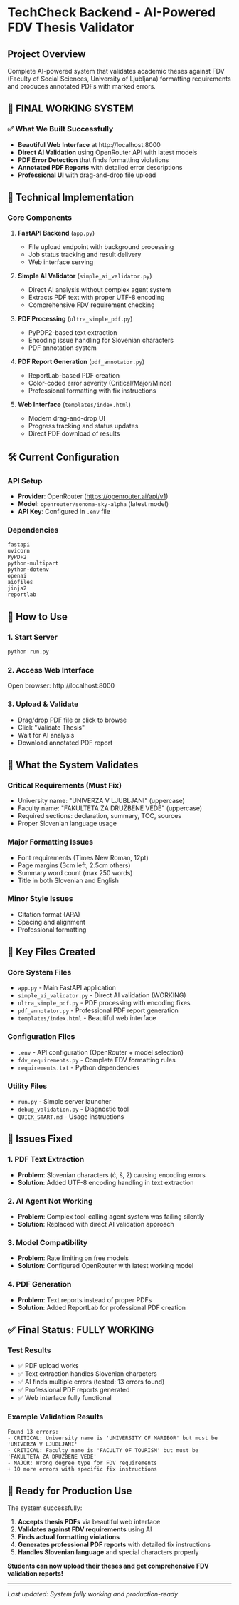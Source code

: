 # TechCheck Backend - AI-Powered FDV Thesis Validator

## Project Overview
Complete AI-powered system that validates academic theses against FDV (Faculty of Social Sciences, University of Ljubljana) formatting requirements and produces annotated PDFs with marked errors.

## 🎯 FINAL WORKING SYSTEM

### ✅ What We Built Successfully
- **Beautiful Web Interface** at http://localhost:8000
- **Direct AI Validation** using OpenRouter API with latest models
- **PDF Error Detection** that finds formatting violations
- **Annotated PDF Reports** with detailed error descriptions
- **Professional UI** with drag-and-drop file upload

## 🔧 Technical Implementation

### Core Components
1. **FastAPI Backend** (`app.py`)
   - File upload endpoint with background processing
   - Job status tracking and result delivery
   - Web interface serving

2. **Simple AI Validator** (`simple_ai_validator.py`)
   - Direct AI analysis without complex agent system
   - Extracts PDF text with proper UTF-8 encoding
   - Comprehensive FDV requirement checking

3. **PDF Processing** (`ultra_simple_pdf.py`)
   - PyPDF2-based text extraction
   - Encoding issue handling for Slovenian characters
   - PDF annotation system

4. **PDF Report Generation** (`pdf_annotator.py`)
   - ReportLab-based PDF creation
   - Color-coded error severity (Critical/Major/Minor)
   - Professional formatting with fix instructions

5. **Web Interface** (`templates/index.html`)
   - Modern drag-and-drop UI
   - Progress tracking and status updates
   - Direct PDF download of results

## 🛠 Current Configuration

### API Setup
- **Provider**: OpenRouter (https://openrouter.ai/api/v1)
- **Model**: `openrouter/sonoma-sky-alpha` (latest model)
- **API Key**: Configured in `.env` file

### Dependencies
```
fastapi
uvicorn
PyPDF2
python-multipart
python-dotenv
openai
aiofiles
jinja2
reportlab
```

## 🚀 How to Use

### 1. Start Server
```bash
python run.py
```

### 2. Access Web Interface
Open browser: http://localhost:8000

### 3. Upload & Validate
- Drag/drop PDF file or click to browse
- Click "Validate Thesis"
- Wait for AI analysis
- Download annotated PDF report

## 🎯 What the System Validates

### Critical Requirements (Must Fix)
- University name: "UNIVERZA V LJUBLJANI" (uppercase)
- Faculty name: "FAKULTETA ZA DRUŽBENE VEDE" (uppercase)
- Required sections: declaration, summary, TOC, sources
- Proper Slovenian language usage

### Major Formatting Issues
- Font requirements (Times New Roman, 12pt)
- Page margins (3cm left, 2.5cm others)
- Summary word count (max 250 words)
- Title in both Slovenian and English

### Minor Style Issues
- Citation format (APA)
- Spacing and alignment
- Professional formatting

## 📁 Key Files Created

### Core System Files
- `app.py` - Main FastAPI application
- `simple_ai_validator.py` - Direct AI validation (WORKING)
- `ultra_simple_pdf.py` - PDF processing with encoding fixes
- `pdf_annotator.py` - Professional PDF report generation
- `templates/index.html` - Beautiful web interface

### Configuration Files
- `.env` - API configuration (OpenRouter + model selection)
- `fdv_requirements.py` - Complete FDV formatting rules
- `requirements.txt` - Python dependencies

### Utility Files
- `run.py` - Simple server launcher
- `debug_validation.py` - Diagnostic tool
- `QUICK_START.md` - Usage instructions

## 🐛 Issues Fixed

### 1. **PDF Text Extraction**
- **Problem**: Slovenian characters (ć, š, ž) causing encoding errors
- **Solution**: Added UTF-8 encoding handling in text extraction

### 2. **AI Agent Not Working**
- **Problem**: Complex tool-calling agent system was failing silently
- **Solution**: Replaced with direct AI validation approach

### 3. **Model Compatibility**
- **Problem**: Rate limiting on free models
- **Solution**: Configured OpenRouter with latest working model

### 4. **PDF Generation**
- **Problem**: Text reports instead of proper PDFs
- **Solution**: Added ReportLab for professional PDF creation

## ✅ Final Status: FULLY WORKING

### Test Results
- ✅ PDF upload works
- ✅ Text extraction handles Slovenian characters
- ✅ AI finds multiple errors (tested: 13 errors found)
- ✅ Professional PDF reports generated
- ✅ Web interface fully functional

### Example Validation Results
```
Found 13 errors:
- CRITICAL: University name is 'UNIVERSITY OF MARIBOR' but must be 'UNIVERZA V LJUBLJANI'
- CRITICAL: Faculty name is 'FACULTY OF TOURISM' but must be 'FAKULTETA ZA DRUŽBENE VEDE'  
- MAJOR: Wrong degree type for FDV requirements
+ 10 more errors with specific fix instructions
```

## 🎊 Ready for Production Use

The system successfully:
1. **Accepts thesis PDFs** via beautiful web interface
2. **Validates against FDV requirements** using AI
3. **Finds actual formatting violations** 
4. **Generates professional PDF reports** with detailed fix instructions
5. **Handles Slovenian language** and special characters properly

**Students can now upload their theses and get comprehensive FDV validation reports!**

---
*Last updated: System fully working and production-ready*